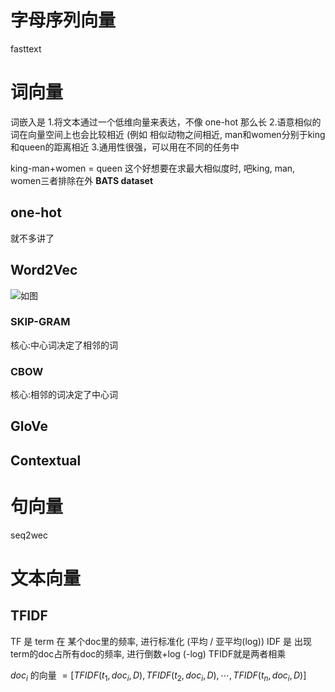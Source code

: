 # 字母序列向量
fasttext

# 词向量
词嵌入是
1.将文本通过一个低维向量来表达，不像 one-hot 那么长
2.语意相似的词在向量空间上也会比较相近 (例如 相似动物之间相近, man和women分别于king和queen的距离相近
3.通用性很强，可以用在不同的任务中

king-man+women = queen 这个好想要在求最大相似度时, 吧king, man, women三者排除在外
**BATS dataset**

## one-hot
就不多讲了

## Word2Vec
![如图](https://pic2.zhimg.com/v2-d8c209c835058e6f5ddae372d8de7f23_b.jpg)
### SKIP-GRAM
核心:中心词决定了相邻的词

### CBOW
核心:相邻的词决定了中心词

## GloVe

## Contextual

# 句向量
seq2wec

# 文本向量
## TFIDF

TF 是 term 在 某个doc里的频率, 进行标准化 (平均 / 亚平均(log))
IDF 是 出现term的doc占所有doc的频率, 进行倒数+log (-log)
TFIDF就是两者相乘

$doc_i$ 的向量 $= [TFIDF(t_1, doc_i, D), TFIDF(t_2, doc_i, D), \cdots, TFIDF(t_n, doc_i, D)]$
